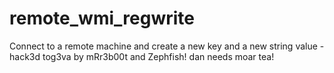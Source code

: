 # remote_wmi_regwrite
Connect to a remote machine and create a new key and a new string value - hack3d tog3va by mRr3b00t and Zephfish! dan needs moar tea!
